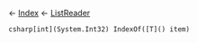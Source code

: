 ← [Index](Api-Index) ← [ListReader<T>](VRage.Collections.ListReader`1)

```csharp[int](System.Int32) IndexOf([T]() item)```
